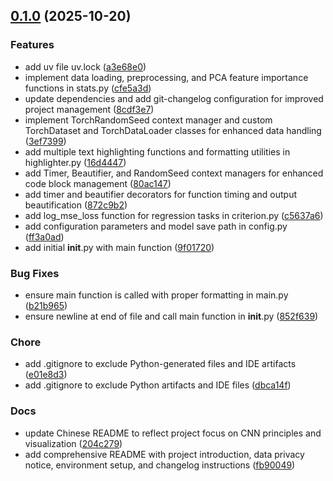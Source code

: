 <!-- insertion marker -->
<a name="0.1.0"></a>

## [0.1.0](https://github.com///compare/8f3a7d2798b3cbb17bd908be6d0f438bb64e45d7...0.1.0) (2025-10-20)

### Features

- add uv file uv.lock ([a3e68e0](https://github.com///commit/a3e68e04a204f42eb7a9f4c069e5b97a2a002e36))
- implement data loading, preprocessing, and PCA feature importance functions in stats.py ([cfe5a3d](https://github.com///commit/cfe5a3d41cbf4a9be28c0eaddba78bf0c38c4b55))
- update dependencies and add git-changelog configuration for improved project management ([8cdf3e7](https://github.com///commit/8cdf3e72f53d8dcae7345b366358708955e0d2ed))
- implement TorchRandomSeed context manager and custom TorchDataset and TorchDataLoader classes for enhanced data handling ([3ef7399](https://github.com///commit/3ef7399ba37ce1246b70f0bd688a7fd8a56814d3))
- add multiple text highlighting functions and formatting utilities in highlighter.py ([16d4447](https://github.com///commit/16d4447b443f6376dbc36c31f3465dbc9280e8d5))
- add Timer, Beautifier, and RandomSeed context managers for enhanced code block management ([80ac147](https://github.com///commit/80ac147539ceb7440d519ac4cac98a267f132c18))
- add timer and beautifier decorators for function timing and output beautification ([872c9b2](https://github.com///commit/872c9b2e6cf0b282075e51821ba1961f0d7c488c))
- add log_mse_loss function for regression tasks in criterion.py ([c5637a6](https://github.com///commit/c5637a6d23d8fe25f01fa4dc55f275f824039fe5))
- add configuration parameters and model save path in config.py ([ff3a0ad](https://github.com///commit/ff3a0adcb0a8695df1e33b8b58270d33b34c4810))
- add initial __init__.py with main function ([9f01720](https://github.com///commit/9f017201da194795177ab693506e1e604477ee79))

### Bug Fixes

- ensure main function is called with proper formatting in main.py ([b21b965](https://github.com///commit/b21b965a63bb6b2da3ab673cdb6868e5ad315008))
- ensure newline at end of file and call main function in __init__.py ([852f639](https://github.com///commit/852f63913e3518572e057b39eef2c7ccbc1a1e94))

### Chore

- add .gitignore to exclude Python-generated files and IDE artifacts ([e01e8d3](https://github.com///commit/e01e8d376ddf4447023c75a24386f0040b11d414))
- add .gitignore to exclude Python artifacts and IDE files ([dbca14f](https://github.com///commit/dbca14f036e173ed67b52f4914d818c4f11073f5))

### Docs

- update Chinese README to reflect project focus on CNN principles and visualization ([204c279](https://github.com///commit/204c2794536aa852125f9d73a97cf94165573937))
- add comprehensive README with project introduction, data privacy notice, environment setup, and changelog instructions ([fb90049](https://github.com///commit/fb90049edf59d04ab420b9df368af1c6aac82170))

